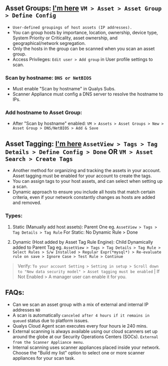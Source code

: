 ## Asset Groups: [I'm here](https://docs.qualys.com/en/vm/10.29.0.0/asset_groups/win_asset_group.htm) `VM > Asset > Asset Group > Define Config`
- `User-defined groupings of host assets (IP addresses).`
- You can group hosts by importance, location, ownership, device type, System Priority or Criticality, asset ownership, and geographical/network segregation.
- Only the hosts in the group can be scanned when you scan an asset group.
- Access Privileges: `Edit user > Add group` in User profile settings to scan.

### Scan by hostname: `DNS or NetBIOS`
- Must enable "Scan by hostname" in Qualys Subs.
- Scanner Appliance must config a DNS server to resolve the hostname to IPs.
  
### Add hostname to Asset Group:
- After "Scan by hostname" enabled: `VM > Assets > Asset Groups > New > Asset Group > DNS/NetBIOS > Add & Save`


## Asset Tagging: [I'm here](https://docs.qualys.com/en/vm/10.29.0.0/host_assets/tags_asset_tagging.htm) `AssetView > Tags > Tag Details > Define Config > Done` OR `VM > Asset Search > Create Tags`
- Another method for organizing and tracking the assets in your account. Asset tagging must be enabled for your account to create the tags.
- You can assign tags to your host assets, and can select when setting up a scan.
- Dynamic approach to ensure you include all hosts that match certain criteria, even if your network constantly changes as hosts are added and removed.

### Types:
1. Static (Manually add host assets): Parent One
eg. `AssetView > Tags > Tag Details > Tag Rule` For Static: No Dynamic Rule > Done

2. Dynamic (Host added by Asset Tag Rule Engine): Child Dynamically added to Parent Tag
eg. `AssetView > Tags > Tag Details > Tag Rule > Select Rules > S/w Installed > Regular Expr(*mysql*) > Re-evaluate rule on save > Ignore Case > Test Rule > Continue` 


> Verify: `To your account Setting > Setting in setup > Scroll down to "New data security model" > Asset tagging must be enabled` | If Not Enabled > A manager user can enable it for you.

## FAQs:
- Can we scan an asset group with a mix of external and internal IP addresses `NO`
- A scan is automatically `canceled after 4 hours if it remains in queued` status due to platform issues.
- Qualys Cloud Agent scan executes every four hours ie 240 mins.
- External scanning is always available using our cloud scanners set up around the globe at our Security Operations Centers (SOCs). `External from the Scanner Appliance menu`.
- Internal scanning uses scanner appliances placed inside your network. Choose the "Build my list" option to select one or more scanner appliances for your scan task.


